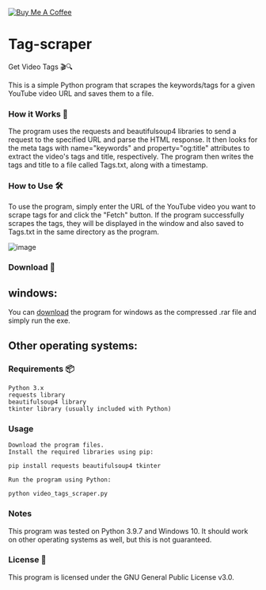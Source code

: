  [![Buy Me A Coffee](https://img.shields.io/badge/Buy%20Me%20A%20Coffee-Donate-yellow.svg)](https://www.buymeacoffee.com/Ashvinth)
# Tag-scraper
Get Video Tags 🎬🔍

This is a simple Python program that scrapes the keywords/tags for a given YouTube video URL and saves them to a file.

### How it Works 🤔

The program uses the requests and beautifulsoup4 libraries to send a request to the specified URL and parse the HTML response. It then looks for the meta tags with name="keywords" and property="og:title" attributes to extract the video's tags and title, respectively. The program then writes the tags and title to a file called Tags.txt, along with a timestamp.

### How to Use 🛠️

To use the program, simply enter the URL of the YouTube video you want to scrape tags for and click the "Fetch" button. If the program successfully scrapes the tags, they will be displayed in the window and also saved to Tags.txt in the same directory as the program.

![image](https://user-images.githubusercontent.com/106897514/218933100-36adbd04-8b40-44d3-80b1-9dc84e2dcf80.png)



### Download 💾

## windows:

You can <a href="https://github.com/aAshvinth/Tag-scraper/raw/main/Tag%20scraper%20-%20aAshvinth.zip">download</a> the program for windows as the compressed .rar file and simply run the exe.

## Other operating systems:

### Requirements 📦

    Python 3.x
    requests library
    beautifulsoup4 library
    tkinter library (usually included with Python)

### Usage

    Download the program files.
    Install the required libraries using pip:
    
    pip install requests beautifulsoup4 tkinter
    
    Run the program using Python:
    
    python video_tags_scraper.py


### Notes

This program was tested on Python 3.9.7 and Windows 10. It should work on other operating systems as well, but this is not guaranteed.



### License 📄

This program is licensed under the GNU General Public License v3.0.
